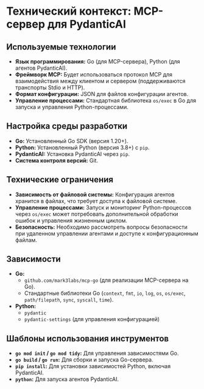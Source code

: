 # Технический контекст: MCP-сервер для PydanticAI

## Используемые технологии

*   **Язык программирования:** Go (для MCP-сервера), Python (для агентов PydanticAI).
*   **Фреймворк MCP:** Будет использоваться протокол MCP для взаимодействия между клиентом и сервером (поддерживаются транспорты Stdio и HTTP).
*   **Формат конфигурации:** JSON для файлов конфигурации агентов.
*   **Управление процессами:** Стандартная библиотека `os/exec` в Go для запуска и управления Python-процессами.

## Настройка среды разработки

*   **Go:** Установленный Go SDK (версия 1.20+).
*   **Python:** Установленный Python (версия 3.8+) с `pip`.
*   **PydanticAI:** Установка PydanticAI через `pip`.
*   **Система контроля версий:** Git.

## Технические ограничения

*   **Зависимость от файловой системы:** Конфигурация агентов хранится в файлах, что требует доступа к файловой системе.
*   **Управление процессами:** Запуск и мониторинг Python-процессов через `os/exec` может потребовать дополнительной обработки ошибок и управления жизненным циклом.
*   **Безопасность:** Необходимо рассмотреть вопросы безопасности при удаленном управлении агентами и доступе к конфигурационным файлам.

## Зависимости

*   **Go:**
    *   `github.com/mark3labs/mcp-go` (для реализации MCP-сервера на Go).
    *   Стандартные библиотеки Go (`context`, `fmt`, `io`, `log`, `os`, `os/exec`, `path/filepath`, `sync`, `syscall`, `time`).
*   **Python:**
    *   `pydantic`
    *   `pydantic-settings` (для управления конфигурацией)

## Шаблоны использования инструментов

*   **`go mod init` / `go mod tidy`:** Для управления зависимостями Go.
*   **`go build` / `go run`:** Для сборки и запуска Go-сервера.
*   **`pip install`:** Для установки зависимостей Python, включая PydanticAI.
*   **`python`:** Для запуска агентов PydanticAI.

